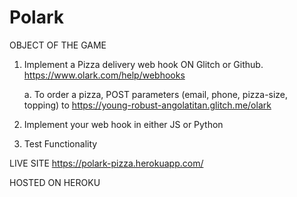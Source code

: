 # Polark

OBJECT OF THE GAME

1.	Implement a Pizza delivery web hook ON Glitch or Github. https://www.olark.com/help/webhooks

	a. To order a pizza, POST parameters (email, phone, pizza-size, topping) to https://young-robust-angolatitan.glitch.me/olark

2.	Implement your web hook in either JS or Python

3.	Test Functionality

LIVE SITE https://polark-pizza.herokuapp.com/

HOSTED ON HEROKU
